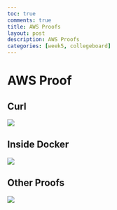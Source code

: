 ```yaml
---
toc: true
comments: true
title: AWS Proofs
layout: post
description: AWS Proofs
categories: [week5, collegeboard]
---
```


# AWS Proof

## Curl

<img src="{{site.baseurl}}/images/niiiii.png">

## Inside Docker

<img src="{{site.baseurl}}/images/investigation.png">

## Other Proofs

<img src="{{site.baseurl}}/images/proof1.png">